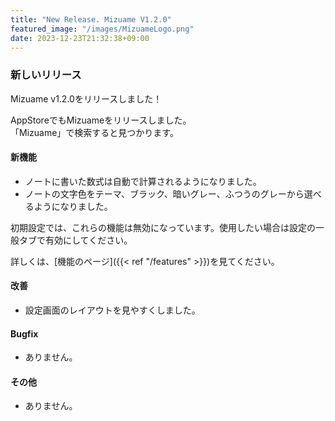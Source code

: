 ```yaml
---
title: "New Release. Mizuame V1.2.0"
featured_image: "/images/MizuameLogo.png"
date: 2023-12-23T21:32:38+09:00
---
```

### 新しいリリース
Mizuame v1.2.0をリリースしました！  

AppStoreでもMizuameをリリースしました。  
「Mizuame」で検索すると見つかります。  

#### 新機能
- ノートに書いた数式は自動で計算されるようになりました。
- ノートの文字色をテーマ、ブラック、暗いグレー、ふつうのグレーから選べるようになりました。

初期設定では、これらの機能は無効になっています。使用したい場合は設定の一般タブで有効にしてください。  

詳しくは、[機能のページ]({{< ref "/features" >}})を見てください。  

#### 改善
- 設定画面のレイアウトを見やすくしました。

#### Bugfix
- ありません。

#### その他
- ありません。

